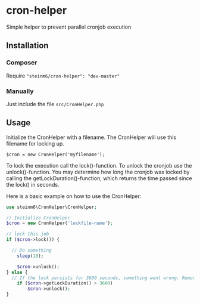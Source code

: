 cron-helper
===========

Simple helper to prevent parallel cronjob execution


Installation
-------------

### Composer

Require <code>"steinm6/cron-helper": "dev-master"</code>

### Manually

Just include the file <code>src/CronHelper.php</code>


Usage
------------

Initialize the CronHelper with a filename. The CronHelper will use this filename for locking up.

<code>$cron = new CronHelper('myfilename');</code>

To lock the execution call the lock()-function. To unlock the cronjob use the unlock()-function. You may determine how long the cronjob was locked by calling the getLockDuration()-function, which returns the time passed since the lock() in seconds.

Here is a basic example on how to use the CronHelper:

```php
use steinm6\CronHelper\CronHelper;

// Initialize CronHelper
$cron = new CronHelper('lockfile-name');

// lock this job
if ($cron->lock()) {

  // Do something
	sleep(10);

	$cron->unlock();
} else {
  // If the lock persists for 3600 seconds, something went wrong. Remove the lock so that the next cronjob is executed.
	if ($cron->getLockDuration() > 3600)
		$cron->unlock();
}

```
